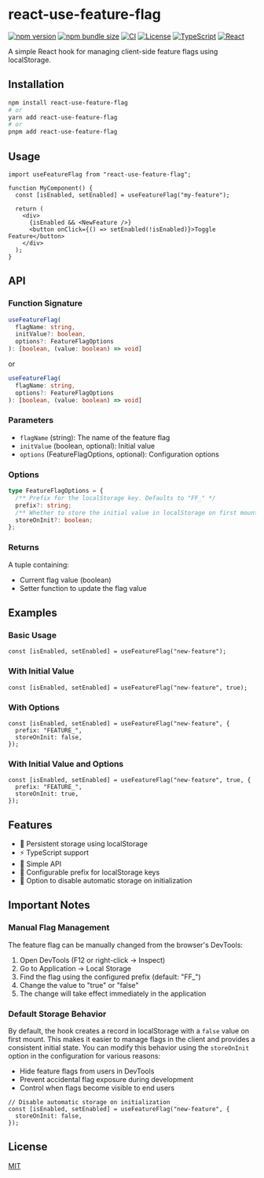 # react-use-feature-flag

[![npm version](https://img.shields.io/npm/v/react-use-feature-flag.svg)](https://www.npmjs.com/package/react-use-feature-flag)
[![npm bundle size](https://img.shields.io/bundlephobia/min/react-use-feature-flag)](https://bundlephobia.com/result?p=react-use-feature-flag)
[![CI](https://github.com/slavikme/use-feature-flag/actions/workflows/ci.yml/badge.svg)](https://github.com/slavikme/use-feature-flag/actions/workflows/ci.yml)
[![License](https://img.shields.io/npm/l/react-use-feature-flag.svg)](https://github.com/slavikme/use-feature-flag/blob/main/LICENSE)
[![TypeScript](https://img.shields.io/badge/TypeScript-4.9+-blue.svg)](https://www.typescriptlang.org/)
[![React](https://img.shields.io/badge/React-16.8+-61DAFB.svg)](https://reactjs.org/)

A simple React hook for managing client-side feature flags using localStorage.

## Installation

```bash
npm install react-use-feature-flag
# or
yarn add react-use-feature-flag
# or
pnpm add react-use-feature-flag
```

## Usage

```tsx
import useFeatureFlag from "react-use-feature-flag";

function MyComponent() {
  const [isEnabled, setEnabled] = useFeatureFlag("my-feature");

  return (
    <div>
      {isEnabled && <NewFeature />}
      <button onClick={() => setEnabled(!isEnabled)}>Toggle Feature</button>
    </div>
  );
}
```

## API

### Function Signature

```typescript
useFeatureFlag(
  flagName: string,
  initValue?: boolean,
  options?: FeatureFlagOptions
): [boolean, (value: boolean) => void]
```

or

```typescript
useFeatureFlag(
  flagName: string,
  options?: FeatureFlagOptions
): [boolean, (value: boolean) => void]
```

### Parameters

- `flagName` (string): The name of the feature flag
- `initValue` (boolean, optional): Initial value
- `options` (FeatureFlagOptions, optional): Configuration options

### Options

```typescript
type FeatureFlagOptions = {
  /** Prefix for the localStorage key. Defaults to "FF_" */
  prefix?: string;
  /** Whether to store the initial value in localStorage on first mount. Defaults to true */
  storeOnInit?: boolean;
};
```

### Returns

A tuple containing:

- Current flag value (boolean)
- Setter function to update the flag value

## Examples

### Basic Usage

```tsx
const [isEnabled, setEnabled] = useFeatureFlag("new-feature");
```

### With Initial Value

```tsx
const [isEnabled, setEnabled] = useFeatureFlag("new-feature", true);
```

### With Options

```tsx
const [isEnabled, setEnabled] = useFeatureFlag("new-feature", {
  prefix: "FEATURE_",
  storeOnInit: false,
});
```

### With Initial Value and Options

```tsx
const [isEnabled, setEnabled] = useFeatureFlag("new-feature", true, {
  prefix: "FEATURE_",
  storeOnInit: true,
});
```

## Features

- 🔄 Persistent storage using localStorage
- ⚡️ TypeScript support
- 🎯 Simple API
- 🔧 Configurable prefix for localStorage keys
- 🚫 Option to disable automatic storage on initialization

## Important Notes

### Manual Flag Management

The feature flag can be manually changed from the browser's DevTools:

1. Open DevTools (F12 or right-click -> Inspect)
2. Go to Application -> Local Storage
3. Find the flag using the configured prefix (default: "FF\_")
4. Change the value to "true" or "false"
5. The change will take effect immediately in the application

### Default Storage Behavior

By default, the hook creates a record in localStorage with a `false` value on first mount. This makes it easier to manage flags in the client and provides a consistent initial state. You can modify this behavior using the `storeOnInit` option in the configuration for various reasons:

- Hide feature flags from users in DevTools
- Prevent accidental flag exposure during development
- Control when flags become visible to end users

```tsx
// Disable automatic storage on initialization
const [isEnabled, setEnabled] = useFeatureFlag("new-feature", {
  storeOnInit: false,
});
```

## License

[MIT](LICENSE)
